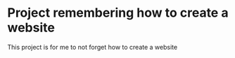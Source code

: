 # Project remembering how to create a website
This project is for me to not forget how to create a website
